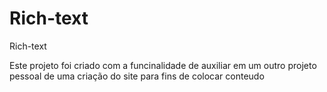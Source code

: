 # Rich-text
Rich-text

Este projeto foi criado com a funcinalidade de auxiliar em um outro projeto pessoal de uma criação do site para fins de colocar  conteudo 
